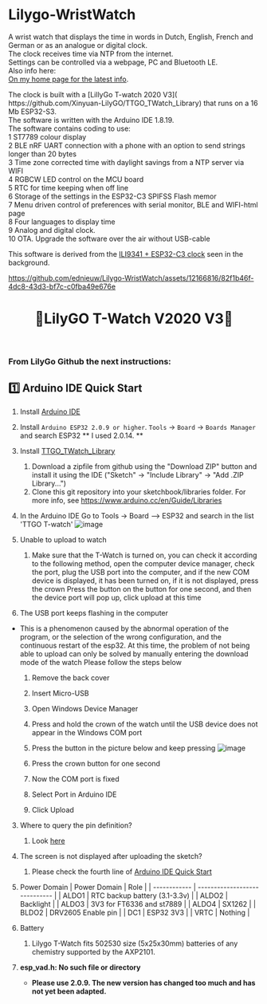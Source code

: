 # Lilygo-WristWatch

A wrist watch that displays the time in words in Dutch, English, French and 
German or as an analogue or digital clock.<br />
The clock receives time via NTP from the internet. <br />
Settings can be controlled via a webpage, PC and Bluetooth LE.<br />
Also info here: <a href="https://ednieuw.home.xs4all.nl/Woordklok/ESP32C3AndMore/ESP32C3ClockAndMoreV.html">  
On my home page for the latest info</a>.	
<p>The clock is built with a [LillyGo T-watch 2020 V3]( https://github.com/Xinyuan-LilyGO/TTGO_TWatch_Library) that runs on a 16 Mb ESP32-S3.</br>
The software is written with the Arduino IDE 1.8.19.</br>
The software contains coding to use:</br>
1 ST7789 colour display</br>
2 BLE nRF UART connection with a phone with an option to send strings longer than 20 bytes</br>
3 Time zone corrected time with daylight savings from a NTP server via WIFI</br>
4 RGBCW LED control on the MCU board</br>
5 RTC for time keeping when off line</br>
6 Storage of the settings in the ESP32-C3 SPIFSS Flash memor</br>
7 Menu driven control of preferences with serial monitor, BLE and WIFI-html page</br>
8 Four languages to display time</br>
9 Analog and digital clock.</br>
10 OTA. Upgrade the software over the air without USB-cable</br> </span></p>


This software is derived from the [ILI9341 + ESP32-C3 clock]( https://github.com/ednieuw/ESP32-C3-Clock-and-more) seen in the background.

https://github.com/ednieuw/Lilygo-WristWatch/assets/12166816/82f1b46f-4dc8-43d3-bf7c-c0fba49e676e

<h1 align = "center">🌟LilyGO T-Watch V2020 V3🌟</h1></br>
<h3>From LilyGo Github the next instructions:</h3>

## 1️⃣ Arduino IDE Quick Start

1. Install [Arduino IDE](https://www.arduino.cc/en/software)
2. Install `Arduino ESP32 2.0.9 or higher`. `Tools` -> `Board` -> `Boards Manager` and search ESP32
    ** I used 2.0.14. **
3. Install [TTGO_TWatch_Library](https://github.com/Xinyuan-LilyGO/TTGO_TWatch_Library)
   1. Download a zipfile from github using the "Download ZIP" button and install it using the IDE ("Sketch" -> "Include Library" -> "Add .ZIP Library...")
   2. Clone this git repository into your sketchbook/libraries folder. For more info, see https://www.arduino.cc/en/Guide/Libraries

4. In the Arduino IDE Go to Tools -> Board --> ESP32  and search in the list 'TTGO T-watch'
![image](https://github.com/ednieuw/Lilygo-WristWatch/assets/12166816/d0ffc660-1a1b-4799-8abd-a21b5881e2cd)


1. Unable to upload to watch
    1. Make sure that the T-Watch is turned on, you can check it according to the following method, open the computer device manager, check the port, plug the USB port into the computer, and if the new COM device is displayed, it has been turned on, if it is not displayed, press the crown Press the button on the button for one second, and then the device port will pop up, click upload at this time
2. The USB port keeps flashing in the computer
* This is a phenomenon caused by the abnormal operation of the program, or the selection of the wrong configuration, and the continuous restart of the esp32. At this time, the problem of not being able to upload can only be solved by manually entering the download mode of the watch
Please follow the steps below
   1. Remove the back cover
   2. Insert Micro-USB
   3. Open Windows Device Manager
   4. Press and hold the crown of the watch until the USB device does not appear in the Windows COM port
   5. Press the button in the picture below and keep pressing
![image](https://github.com/ednieuw/Lilygo-WristWatch/assets/12166816/dd244d32-bac4-4052-b45b-571f5e504322)

   6. Press the crown button for one second
   7. Now the COM port is fixed
   8. Select Port in Arduino IDE
   9. Click Upload
3. Where to query the pin definition?
    1. Look [here](./src/utilities.h)
4. The screen is not displayed after uploading the sketch?
    1. Please check the fourth line of [Arduino IDE Quick Start]()
5. Power Domain 
    | Power Domain | Role                          |
    | ------------ | ----------------------------- |
    | ALDO1        | RTC backup battery (3.1-3.3v) |
    | ALDO2        | Backlight                     |
    | ALDO3        | 3V3 for FT6336 and st7889     |
    | ALDO4        | SX1262                        |
    | BLDO2        | DRV2605 Enable pin            |
    | DC1          | ESP32 3V3                     |
    | VRTC         | Nothing                       |

6. Battery 
   1. Lilygo T-Watch fits 502530 size (5x25x30mm) batteries of any chemistry supported by the AXP2101.
7. **esp_vad.h: No such file or directory**
   * **Please use 2.0.9. The new version has changed too much and has not yet been adapted.**
